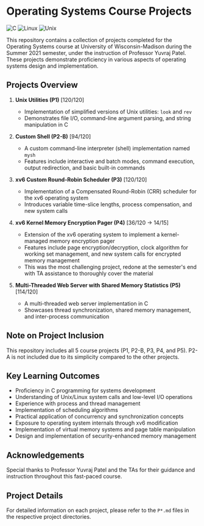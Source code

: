 # Operating Systems Course Projects

![C](https://img.shields.io/badge/c-%2300599C.svg?style=for-the-badge&logo=c&logoColor=white)
![Linux](https://img.shields.io/badge/Linux-FCC624?style=for-the-badge&logo=linux&logoColor=black)
![Unix](https://img.shields.io/badge/Unix-1e1e1e?style=for-the-badge&logo=unix&logoColor=white)

This repository contains a collection of projects completed for the Operating Systems course at University of Wisconsin-Madison during the Summer 2021 semester, under the instruction of Professor Yuvraj Patel. These projects demonstrate proficiency in various aspects of operating systems design and implementation.

## Projects Overview

1. **Unix Utilities (P1)** [120/120]
   - Implementation of simplified versions of Unix utilities: `look` and `rev`
   - Demonstrates file I/O, command-line argument parsing, and string manipulation in C

2. **Custom Shell (P2-B)** [94/120]
   - A custom command-line interpreter (shell) implementation named `mysh`
   - Features include interactive and batch modes, command execution, output redirection, and basic built-in commands

3. **xv6 Custom Round-Robin Scheduler (P3)** [120/120]
   - Implementation of a Compensated Round-Robin (CRR) scheduler for the xv6 operating system
   - Introduces variable time-slice lengths, process compensation, and new system calls

4. **xv6 Kernel Memory Encryption Pager (P4)** [36/120 -> 14/15]
   - Extension of the xv6 operating system to implement a kernel-managed memory encryption pager
   - Features include page encryption/decryption, clock algorithm for working set management, and new system calls for encrypted memory management
   - This was the most challenging project, redone at the semester's end with TA assistance to thoroughly cover the material

5. **Multi-Threaded Web Server with Shared Memory Statistics (P5)** [114/120]
   - A multi-threaded web server implementation in C
   - Showcases thread synchronization, shared memory management, and inter-process communication

## Note on Project Inclusion

This repository includes all 5 course projects (P1, P2-B, P3, P4, and P5). P2-A is not included due to its simplicity compared to the other projects.

## Key Learning Outcomes

- Proficiency in C programming for systems development
- Understanding of Unix/Linux system calls and low-level I/O operations
- Experience with process and thread management
- Implementation of scheduling algorithms
- Practical application of concurrency and synchronization concepts
- Exposure to operating system internals through xv6 modification
- Implementation of virtual memory systems and page table manipulation
- Design and implementation of security-enhanced memory management

## Acknowledgements

Special thanks to Professor Yuvraj Patel and the TAs for their guidance and instruction throughout this fast-paced course.

## Project Details

For detailed information on each project, please refer to the `P*.md` files in the respective project directories.
